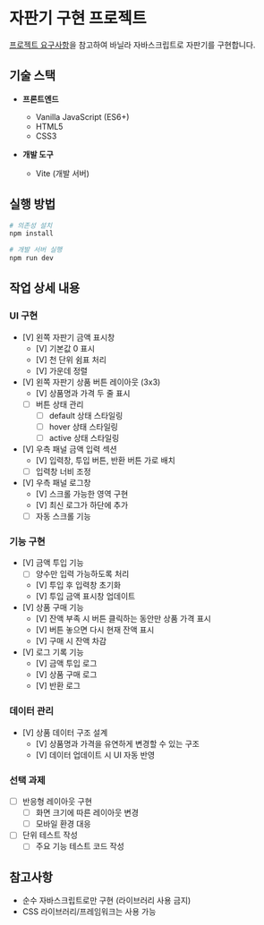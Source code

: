 # 자판기 구현 프로젝트
[프로젝트 요구사항](../../README.md)을 참고하여 바닐라 자바스크립트로 자판기를 구현합니다.

## 기술 스택
- **프론트엔드**
  - Vanilla JavaScript (ES6+)
  - HTML5
  - CSS3

- **개발 도구**
  - Vite (개발 서버)

## 실행 방법
```bash
# 의존성 설치
npm install

# 개발 서버 실행
npm run dev
```

## 작업 상세 내용

### UI 구현
- [V] 왼쪽 자판기 금액 표시창
  - [V] 기본값 0 표시
  - [V] 천 단위 쉼표 처리
  - [V] 가운데 정렬
- [V] 왼쪽 자판기 상품 버튼 레이아웃 (3x3)
  - [V] 상품명과 가격 두 줄 표시
  - [ ] 버튼 상태 관리
    - [ ] default 상태 스타일링
    - [ ] hover 상태 스타일링
    - [ ] active 상태 스타일링
    
- [V] 우측 패널 금액 입력 섹션
  - [V] 입력창, 투입 버튼, 반환 버튼 가로 배치
  - [ ] 입력창 너비 조정
- [V] 우측 패널 로그창
  - [V] 스크롤 가능한 영역 구현
  - [V] 최신 로그가 하단에 추가
  - [ ] 자동 스크롤 기능

### 기능 구현
- [V] 금액 투입 기능
  - [ ] 양수만 입력 가능하도록 처리
  - [V] 투입 후 입력창 초기화
  - [V] 투입 금액 표시창 업데이트
- [V] 상품 구매 기능
  - [V] 잔액 부족 시 버튼 클릭하는 동안만 상품 가격 표시
  - [V] 버튼 놓으면 다시 현재 잔액 표시
  - [V] 구매 시 잔액 차감
- [V] 로그 기록 기능
  - [V] 금액 투입 로그
  - [V] 상품 구매 로그
  - [V] 반환 로그

### 데이터 관리
- [V] 상품 데이터 구조 설계
  - [V] 상품명과 가격을 유연하게 변경할 수 있는 구조
  - [V] 데이터 업데이트 시 UI 자동 반영

### 선택 과제
- [ ] 반응형 레이아웃 구현
  - [ ] 화면 크기에 따른 레이아웃 변경
  - [ ] 모바일 환경 대응
- [ ] 단위 테스트 작성
  - [ ] 주요 기능 테스트 코드 작성

## 참고사항
- 순수 자바스크립트로만 구현 (라이브러리 사용 금지)
- CSS 라이브러리/프레임워크는 사용 가능